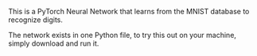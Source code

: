 This is a PyTorch Neural Network that learns from the MNIST database to recognize digits.

The network exists in one Python file, to try this out on your machine, simply download and run it.
